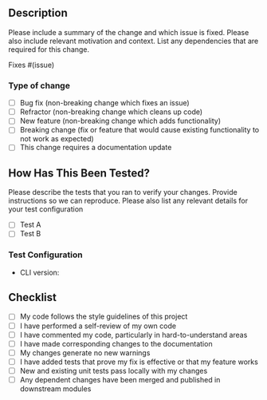 ## Description

Please include a summary of the change and which issue is fixed. Please also include relevant motivation and context. List any dependencies that are required for this change.

Fixes #(issue)

### Type of change

<!-- Please delete options that are not relevant. -->

- [ ] Bug fix (non-breaking change which fixes an issue)
- [ ] Refractor (non-breaking change which cleans up code)
- [ ] New feature (non-breaking change which adds functionality)
- [ ] Breaking change (fix or feature that would cause existing functionality to not work as expected)
- [ ] This change requires a documentation update

## How Has This Been Tested?

Please describe the tests that you ran to verify your changes. Provide instructions so we can reproduce. Please also list any relevant details for your test configuration

- [ ] Test A
- [ ] Test B

### Test Configuration

- CLI version:

## Checklist

- [ ] My code follows the style guidelines of this project
- [ ] I have performed a self-review of my own code
- [ ] I have commented my code, particularly in hard-to-understand areas
- [ ] I have made corresponding changes to the documentation
- [ ] My changes generate no new warnings
- [ ] I have added tests that prove my fix is effective or that my feature works
- [ ] New and existing unit tests pass locally with my changes
- [ ] Any dependent changes have been merged and published in downstream modules
